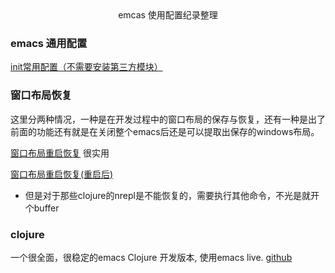<center>
emcas 使用配置纪录整理
</center>

###  emacs 通用配置 ###
[init常用配置（不需要安装第三方模块）](https://github.com/malakaw/my_emacs/blob/master/config_file_list/readme_emacs.md "title")

### 窗口布局恢复 ###
这里分两种情况，一种是在开发过程中的窗口布局的保存与恢复，还有一种是出了前面的功能还有就是在关闭整个emacs后还是可以提取出保存的windows布局。

[窗口布局重启恢复](https://github.com/malakaw/my_emacs/blob/master/config_file_list/registW.md) 很实用

[窗口布局重启恢复(重启后)](https://github.com/malakaw/my_emacs/blob/master/config_file_list/windowsMode.md "title")
* 但是对于那些clojure的nrepl是不能恢复的，需要执行其他命令，不光是就开个buffer



###  clojure ###
一个很全面，很稳定的emacs Clojure 开发版本, 使用emacs live.
[github](https://github.com/overtone/emacs-live)

